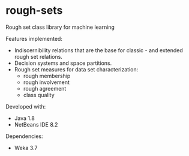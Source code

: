 # rough-sets
Rough set class library for machine learning

Features implemented:
- Indiscernibility relations that are the base for classic - and extended rough set relations. 
- Decision systems and space partitions.
- Rough set measures for data set characterization:
  * rough membership
  * rough involvement
  * rough agreement
  * class quality
  
Developed with:
- Java 1.8
- NetBeans IDE 8.2

Dependencies:
- Weka 3.7
  
  
